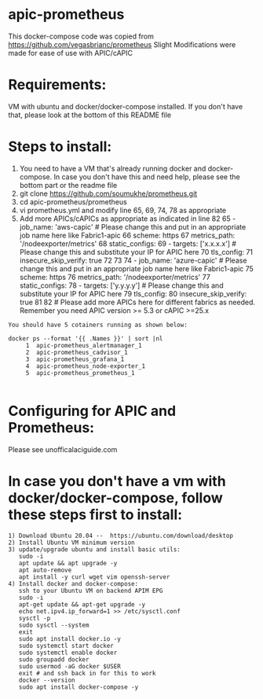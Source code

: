 # apic-prometheus
This docker-compose code was copied from https://github.com/vegasbrianc/prometheus
Slight Modifications were made for ease of use with APIC/cAPIC

# Requirements:  
VM with ubuntu and docker/docker-compose installed.  If you don't have that, please look at the bottom of this README file

# Steps to install:
1) You need to have a VM that's already running docker and docker-compose. In case you don't have this and need help, please see the bottom part or the readme file 
2) git clone https://github.com/soumukhe/prometheus.git
3) cd apic-prometheus/prometheus
4) vi prometheus.yml and modify line 65, 69, 74, 78 as appropriate
5) Add more APICs/cAPICs as appropriate as indicated in line 82
   65   - job_name: 'aws-capic'        # Please change this and put in an appropriate job name here like Fabric1-apic
   66     scheme: https
   67     metrics_path: '/nodeexporter/metrics'
   68     static_configs:
   69             - targets: ['x.x.x.x']    # Please change this and substitute your IP for APIC here
   70     tls_config:
   71       insecure_skip_verify: true
   72 
   73 
   74   - job_name: 'azure-capic'       # Please change this and put in an appropriate job name here like Fabric1-apic
   75     scheme: https
   76     metrics_path: '/nodeexporter/metrics'
   77     static_configs:
   78       - targets: ['y.y.y.y']    # Please change this and substitute your IP for APIC here
   79     tls_config:
   80       insecure_skip_verify: true
   81 
   82 # Please add more APICs here for different fabrics as needed.  Remember you need APIC version >= 5.3  or cAPIC >=25.x

```
You should have 5 cotainers running as shown below:

docker ps --format '{{ .Names }}' | sort |nl
     1  apic-prometheus_alertmanager_1
     2  apic-prometheus_cadvisor_1
     3  apic-prometheus_grafana_1
     4  apic-prometheus_node-exporter_1
     5  apic-prometheus_prometheus_1
        
```

# Configuring for APIC and Prometheus:
Please see unofficalaciguide.com

# In case you don't have a vm with docker/docker-compose, follow these steps first to install:
```
1) Download Ubuntu 20.04 --  https://ubuntu.com/download/desktop
2) Install Ubuntu VM minimum version
3) update/upgrade ubuntu and install basic utils: 
   sudo -i
   apt update && apt upgrade -y
   apt auto-remove
   apt install -y curl wget vim openssh-server
4) Install docker and docker-compose:
   ssh to your Ubuntu VM on backend APIM EPG
   sudo -i
   apt-get update && apt-get upgrade -y
   echo net.ipv4.ip_forward=1 >> /etc/sysctl.conf
   sysctl -p
   sudo sysctl --system
   exit 
   sudo apt install docker.io -y
   sudo systemctl start docker
   sudo systemctl enable docker
   sudo groupadd docker
   sudo usermod -aG docker $USER
   exit # and ssh back in for this to work
   docker --version
   sudo apt install docker-compose -y

